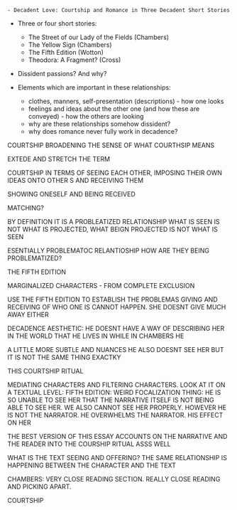 	- Decadent Love: Courtship and Romance in Three Decadent Short Stories
- Three or four short stories:
	- The Street of our Lady of the Fields (Chambers)
	- The Yellow Sign (Chambers)
	- The Fifth Edition (Wotton)
	- Theodora: A Fragment? (Cross)

- Dissident passions? And why?

- Elements which are important in these relationships:
	- clothes, manners, self-presentation (descriptions) - how one looks
	- feelings and ideas about the other one (and how these are conveyed) - how the others are looking
	- why are these relationships somehow dissident?
	- why does romance never fully work in decadence?

COURTSHIP BROADENING THE SENSE OF WHAT COURTHSIP MEANS

EXTEDE AND STRETCH THE TERM 

COURTSHIP IN TERMS OF SEEING EACH OTHER, IMPOSING THEIR OWN IDEAS ONTO OTHER S AND RECEIVING THEM


SHOWING ONESELF AND BEING RECEIVED


MATCHING? 

BY DEFINITION IT IS A PROBLEATIZED RELATIONSHIP
WHAT IS SEEN IS NOT WHAT IS PROJECTED, WHAT BEIGN PROJECTED IS NOT WHAT IS SEEN

ESENTIALLY PROBLEMATOC RELANTIOSHIP
HOW ARE THEY BEING PROBLEMATIZED?

THE FIFTH EDITION 

MARGINALIZED CHARACTERS - FROM COMPLETE EXCLUSION

USE THE FIFTH EDITION TO ESTABLISH THE PROBLEMAS
GIVING AND RECEIVING OF WHO ONE IS CANNOT HAPPEN. SHE DOESNT GIVE MUCH AWAY EITHER

DECADENCE AESTHETIC: HE DOESNT HAVE A WAY OF DESCRIBING HER IN THE WORLD THAT HE LIVES IN 
WHILE IN CHAMBERS HE 

A LITTLE MORE SUBTLE AND NUANCES
HE ALSO DOESNT SEE HER BUT IT IS NOT THE SAME THING EXACTKY

THIS COURTSHIP RITUAL 

MEDIATING CHARACTERS AND FILTERING CHARACTERS.
LOOK AT IT ON A TEXTUAL LEVEL:
FIFTH EDITION: WEIRD FOCALIZATION THING: HE IS SO UNABLE TO SEE HER THAT THE NARRATIVE ITSELF IS NOT BEING ABLE TO SEE HER. WE ALSO CANNOT SEE HER PROPERLY. HOWEVER HE IS NOT THE NARRATOR. HE OVERWHELMS THE NARRATOR. HIS EFFECT ON HER 

THE BEST VERSION OF THIS ESSAY ACCOUNTS ON 
THE NARRATIVE AND THE READER INTO THE COURSHIP RITUAL ASSS WELL

WHAT IS THE TEXT SEEING AND OFFERING?
THE SAME RELATIONSHIP IS HAPPENING BETWEEN THE CHARACTER AND THE TEXT

CHAMBERS: VERY CLOSE READING SECTION. REALLY CLOSE READING AND PICKING APART.

COURTSHIP 
